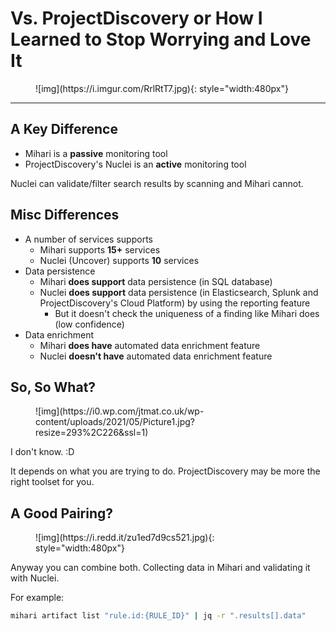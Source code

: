 # Vs. ProjectDiscovery or How I Learned to Stop Worrying and Love It

<figure markdown>
  ![img](https://i.imgur.com/RrlRtT7.jpg){: style="width:480px"}
</figure>

---

## A Key Difference

- Mihari is a **passive** monitoring tool
- ProjectDiscovery's Nuclei is an **active** monitoring tool

Nuclei can validate/filter search results by scanning and Mihari cannot.

## Misc Differences

- A number of services supports
  - Mihari supports **15+** services
  - Nuclei (Uncover) supports **10** services
- Data persistence
  - Mihari **does support** data persistence (in SQL database)
  - Nuclei **does support** data persistence (in Elasticsearch, Splunk and ProjectDiscovery's Cloud Platform) by using the reporting feature
    - But it doesn't check the uniqueness of a finding like Mihari does (low confidence)
- Data enrichment
  - Mihari **does have** automated data enrichment feature
  - Nuclei **doesn't have** automated data enrichment feature

## So, So What?

<figure markdown>
  ![img](https://i0.wp.com/jtmat.co.uk/wp-content/uploads/2021/05/Picture1.jpg?resize=293%2C226&ssl=1)
</figure>

I don't know. :D

It depends on what you are trying to do. ProjectDiscovery may be more the right toolset for you.

## A Good Pairing?

<figure markdown>
  ![img](https://i.redd.it/zu1ed7d9cs521.jpg){: style="width:480px"}
</figure>

Anyway you can combine both. Collecting data in Mihari and validating it with Nuclei.

For example:

```bash
mihari artifact list "rule.id:{RULE_ID}" | jq -r ".results[].data"
```
